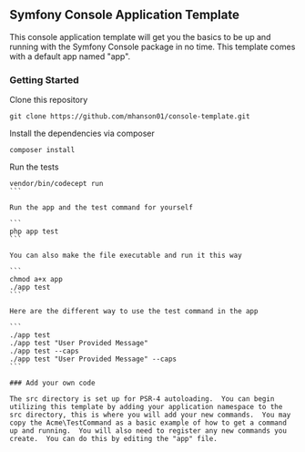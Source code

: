 ## Symfony Console Application Template

This console application template will get you the basics to be up and running with the Symfony Console package in no time.  This template comes with a default app named "app".

### Getting Started

Clone this repository

```
git clone https://github.com/mhanson01/console-template.git
```

Install the dependencies via composer

```
composer install
```

Run the tests

````
vendor/bin/codecept run
```

Run the app and the test command for yourself

```
php app test
```

You can also make the file executable and run it this way

```
chmod a+x app
./app test
```

Here are the different way to use the test command in the app

```
./app test
./app test "User Provided Message"
./app test --caps
./app test "User Provided Message" --caps
```

### Add your own code

The src directory is set up for PSR-4 autoloading.  You can begin utilizing this template by adding your application namespace to the src directory, this is where you will add your new commands.  You may copy the Acme\TestCommand as a basic example of how to get a command up and running.  You will also need to register any new commands you create.  You can do this by editing the "app" file.
